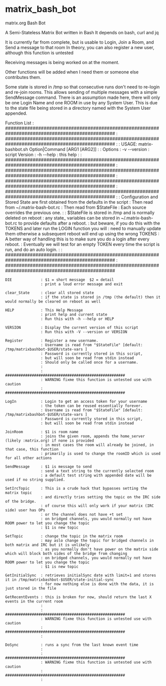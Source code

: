 # matrix_bash_bot
matrix.org Bash Bot

A Semi-Stateless Matrix Bot written in Bash
It depends on bash, curl and jq

It is currently far from complete, but is usable to Login, Join a Room, and Send a message to that room
In theory, you can also register a new user, although this function is untested

Receiving messages is being worked on at the moment.

Other functions will be added when I need them or someone else contributes them.

Some state is stored in /tmp so that consecutive runs don't need to re-login and re-join rooms.
This allows sending of multiple messages with a simple SendMessage command.
There is an assumption made here, there will only be one Login Name and one ROOM in use by any System User.
This is due to the state file being stored in a directory named with the System User appended.

Function List
                    : ################################################################################################
                    : ################################################################################################
                    : 
                    : USAGE: matrix-bashbot.sh Option|Command [ARG1 [ARG2]]
                    : 
                    : Options
                    : -v --version : script Version
                    : -h --help    : this help
                    : 
                    : ################################################################################################
                    : ################################################################################################
                    : ################################################################################################
                    : ################################################################################################
                    : 
                    : Configuration and Stored State are first obtained from the defaults in the script
                    : Then read from ~/.matrix-bash-bot.rc
                    : Then read from $StateFile
                    : Each source overrides the previous one.
                    : 
                    : $StateFile is stored in /tmp and is normally deleted on reboot
                    : any state_ variables can be stored in ~/.matrix-bash-bot.rc to provide defaults after a reboot.
                    : but beware, if you do this with the TOKENS and later run the LOGIN function you will
                    : need to manually update them otherwise a subsequent reboot will end up using the wrong TOKENS
                    : A better way of handling this is to make sure you do a login after every reboot.
                    : Eventually we will test for an empty TOKEN every time the script is run, and do an auto login.
                    : 
                    : ################################################################################################
                    : ################################################################################################

    DIE             : $1 = short message  $2 = detail
                    : print a loud error message and exit

    clear_State     : clear all stored state
                    : if the state is stored in /tmp (the default) then it would normally be cleared on reboot as well

    HELP            : This Help Message
                    : print help and current state
                    : Run this with -h --help or HELP

    VERSION         : Display the current version of this script
                    : Run this with -V --version or VERSION

    Register        : Register a new username.
                    : Username is read from "$StateFile" [default: /tmp/matrixbashbot-$USER/state-vars ]
                    : Password is currently stored in this script,
                    : but will soon be read from stdin instead
                    : Should only be called once for a username.
                    : 
                    : ######################################################
                    : WARNING fixme this function is untested use with caution
                    : ######################################################

    LogIn           : Login to get an access token for your username
                    : the token can be reused essentially forever.
                    : Username is read from "$StateFile" [default: /tmp/matrixbashbot-$USER/state-vars ]
                    : Password is currently stored in this script,
                    : but will soon be read from stdin instead

    JoinRoom        : $1 is room name
                    : joins the given room, appends the home_server (likely :matrix.org) if none is provided
                    : in most cases the room will already be joined, in that case, this function
                    : primarily is used to change the roomID which is used for all other actions

    SendMessage     : $1 is message to send
                    : send a text string to the currently selected room
                    : a default test string with appended date will be used if no string supplied.

    SetIrcTopic     : This is a crude hack that bypasses setting the matrix topic
                    : and directly tries setting the topic on the IRC side of the bridge.
                    : of course this will only work if your matrix (IRC side) user has OPs
                    : or the channel does not have +t set
                    : on bridged channels, you would normally not have ROOM power to let you change the topic
                    : $1 is new topic

    SetTopic        : change the topic in the matrix room
                    : may aslo change the topic for bridged channels in both matrix and IRC but it is unlikely
                    : as you normally don't have power on the matrix side which will block both sides of the bridge from changing
                    : on bridged channels, you would normally not have ROOM power to let you change the topic
                    : $1 is new topic

    GetInitialSync  : retrieves initialSync date with limit=1 and stores it in /tmp/matrixbashbot-$USER/state-initial-sync
                    : for now nothing else is done with the data, it is just stored in the file

    GetRecentEvents : this is broken for now, should return the last X events in the current room
                    : 
                    : ######################################################
                    : WARNING fixme this function is untested use with caution
                    : ######################################################
                    : 

    DoSync          : runs a sync from the last known event time
                    : 
                    : ######################################################
                    : WARNING fixme this function is untested use with caution
                    : ######################################################
                    : 

